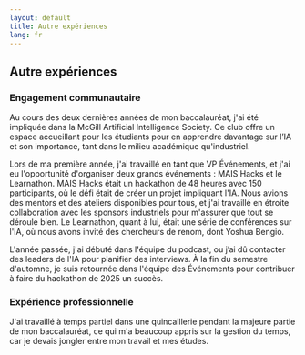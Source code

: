 ```yaml
---
layout: default
title: Autre expériences
lang: fr
---
```

## Autre expériences
### Engagement communautaire  

Au cours des deux dernières années de mon baccalauréat, j'ai été impliquée dans la McGill Artificial Intelligence Society. Ce club offre un espace accueillant pour les étudiants pour en apprendre davantage sur l’IA et son importance, tant dans le milieu académique qu'industriel.  

Lors de ma première année, j'ai travaillé en tant que VP Événements, et j'ai eu l'opportunité d'organiser deux grands événements : MAIS Hacks et le Learnathon. MAIS Hacks était un hackathon de 48 heures avec 150 participants, où le défi était de créer un projet impliquant l'IA. Nous avions des mentors et des ateliers disponibles pour tous, et j'ai travaillé en étroite collaboration avec les sponsors industriels pour m'assurer que tout se déroule bien. Le Learnathon, quant à lui, était une série de conférences sur l'IA, où nous avons invité des chercheurs de renom, dont Yoshua Bengio.  

L'année passée, j'ai débuté dans l'équipe du podcast, ou j’ai dû contacter des leaders de l'IA pour planifier des interviews. À la fin du semestre d'automne, je suis retournée dans l'équipe des Événements pour contribuer à faire du hackathon de 2025 un succès.


### Expérience professionnelle  

J'ai travaillé à temps partiel dans une quincaillerie pendant la majeure partie de mon baccalauréat, ce qui m'a beaucoup appris sur la gestion du temps, car je devais jongler entre mon travail et mes études.

